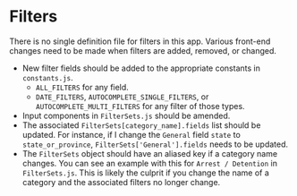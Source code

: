 # Filters

There is no single definition file for filters in this app.
Various front-end changes need to be made when filters are added, removed, or changed.

- New filter fields should be added to the appropriate constants in `constants.js`.
    - `ALL_FILTERS` for any field.
    - `DATE_FILTERS`, `AUTOCOMPLETE_SINGLE_FILTERS`, or `AUTOCOMPLETE_MULTI_FILTERS` for any filter of those types.
- Input components in `FilterSets.js` should be amended.
- The associated `FilterSets[category_name].fields` list should be updated.
  For instance, if I change the `General` field `state` to `state_or_province`, `FilterSets['General'].fields` needs to be updated.
- The `FilterSets` object should have an aliased key if a category name changes.
  You can see an example with this for `Arrest / Detention` in `FilterSets.js`.
  This is likely the culprit if you change the name of a category and the associated filters no longer change.
